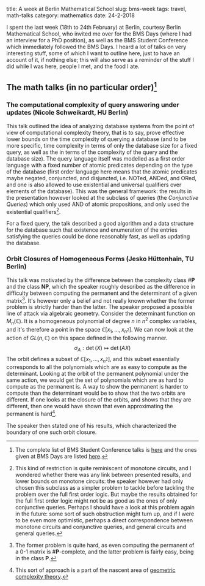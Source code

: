 title: A week at Berlin Mathematical School
slug: bms-week
tags: travel, math-talks
category: mathematics
date: 24-2-2018

I spent the last week (18th to 24th February) at Berlin, courtesy Berlin Mathematical School,
who invited me over for the BMS Days (where I had an interview for a PhD position), as well
as the BMS Student Conference which immediately followed the BMS Days. I heard a lot of talks
on very interesting stuff, some of which I want to outline here, just to have an account of it,
if nothing else; this will also serve as a reminder of the stuff I did while I was here, people
I met, and the food I ate.

## The math talks (in no particular order)[^1]

### The computational complexity of query answering under updates (Nicole Schweikardt, HU Berlin)
This talk outlined the idea of analyzing database systems from the point of view
of computational complexity theory, that is to say, prove effective lower bounds on
the time complexity of querying a database (and to be more specific, time complexity
in terms of only the database size for a fixed query, as well as the in terms of the
complexity of the query and the database size). The query language itself was modelled as
a first order language with a fixed number of atomic predicates depending on the type 
of the database (first order language here means that the atomic predicates maybe negated,
conjuncted, and disjuncted, i.e. NOTed, ANDed, and ORed, and one is also allowed to use
existential and universal qualifiers over elements of the database). This was the general
framework: the results in the presentation however looked at the subclass of queries
(the *Conjunctive Queries*) which
only used AND of atomic propositions, and only used the existential qualifiers[^2].

For a fixed query, the talk described a good algorithm and a data structure for the
database such that existence and enumeration of the entries satisfying the queries could
be done reasonably fast, as well as updating the database. 

### Orbit Closures of Homogeneous Forms (Jesko Hüttenhain, TU Berlin)
This talk was motivated by the difference between the complexity class \#**P** and the
class **NP**, which the speaker roughly described as the difference in difficulty between
computing the permanent and the determinant of a given matrix[^3]. It's however only a belief
and not really known whether the former problem is strictly harder than the latter. The speaker
proposed a possible line of attack via algebraic geometry. Consider the determinant function on
$M_n(\mathbb{C})$. It is a homogeneous polynomial of degree $n$ in $n^2$ complex variables,
and it's therefore a point in the space $\mathbb{C}[x_1, \ldots, x_{n^2}]$. We can now look
at the action of $GL(n, \mathbb{C})$ on this space defined in the following manner.
$$\sigma_A: \det(X) \mapsto \det(AX)$$
The orbit defines a subset of $\mathbb{C}[x_1, \ldots, x_{n^2}]$, and this subset essentially
corresponds to all the polynomials which are as easy to compute as the determinant. Looking
at the orbit of the permanent polynomial under the same action, we would get the set of polynomials
which are as hard to compute as the permanent is. A way to show the permanent is harder to compute than
the determinant would be to show that the two orbits are different. If one looks at the closure
of the orbits, and shows that they are different, then one would have shown that even approximating
the permanent is hard[^4].

The speaker then stated one of his results, which characterized the boundary of one such orbit
closure. 


[^1]: The complete list of BMS Student Conference talks is
	[here](https://bmsstudconf.github.io/2018/talks.html) and the ones given
	at BMS Days are listed [here](https://www.math-berlin.de/academics/bms-days).
[^2]: This kind of restriction is quite reminiscent of monotone circuits, and I wondered
	whether there was any link between presented results, and lower bounds on monotone
	circuits: the speaker however had only chosen this subclass as a simpler problem to tackle
	before tackling the problem over the full first order logic. But maybe the results obtained
	for the full first order logic might not be as good as the ones of only conjunctive queries.
	Perhaps I should have a look at this problem again in the future: some sort of such obstruction
	might turn up, and if I were to be even more optimistic, perhaps a direct correspondence between
	monotone circuits and conjunctive queries, and general circuits and general queries.
[^3]: The former problem is quite hard, as even computing the permanent of a 0-1 matrix is \#**P**-complete,
	and the latter problem is fairly easy, being in the class **P**.
[^4]: This sort of approach is a part of the nascent area of [geometric complexity theory](https://en.wikipedia.org/wiki/Geometric_complexity_theory).
